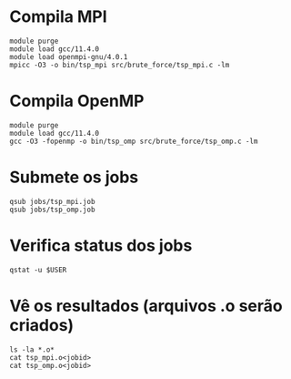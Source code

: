# Compila MPI
```
module purge
module load gcc/11.4.0
module load openmpi-gnu/4.0.1
mpicc -O3 -o bin/tsp_mpi src/brute_force/tsp_mpi.c -lm
```

# Compila OpenMP
```
module purge
module load gcc/11.4.0
gcc -O3 -fopenmp -o bin/tsp_omp src/brute_force/tsp_omp.c -lm
```

# Submete os jobs
```
qsub jobs/tsp_mpi.job
qsub jobs/tsp_omp.job
```

# Verifica status dos jobs
```
qstat -u $USER
```

# Vê os resultados (arquivos .o<jobid> serão criados)
```
ls -la *.o*
cat tsp_mpi.o<jobid>
cat tsp_omp.o<jobid>
```